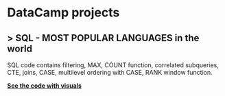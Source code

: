# DataCamp projects

## > SQL - MOST POPULAR LANGUAGES in the world

SQL code contains filtering, MAX, COUNT function, correlated subqueries, CTE, joins, CASE, multilevel ordering with CASE, RANK window function.

**[See the code with visuals](https://app.datacamp.com/workspace/w/1d19789d-5f34-4587-8143-53ff8bc932cc/edit)**
